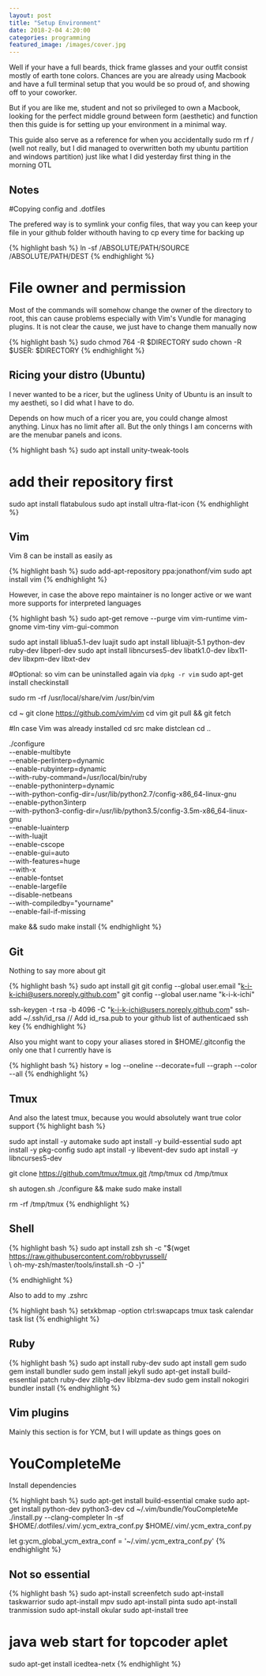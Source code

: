```yaml
---
layout: post
title: "Setup Environment"
date: 2018-2-04 4:20:00
categories: programming
featured_image: /images/cover.jpg
---
```


Well if your have a full beards, thick frame glasses
and your outfit consist mostly of earth tone colors.
Chances are you are already using Macbook and have a full terminal setup
that you would be so proud of, and showing off to your coworker.


But if you are like me, student and not so privileged to own a Macbook,
looking for the perfect middle ground between form (aesthetic) and function
then this guide is for setting up your environment in a minimal way.


This guide also serve as a reference for when you accidentally sudo rm rf /
(well not really, but I did managed to overwritten both my ubuntu partition
and windows partition) just like what I did yesterday first thing in the morning OTL

## Notes

#Copying config and .dotfiles

The prefered way is to symlink your config files, that way you can keep your file
in your github folder withouth having to cp every time for backing up

{% highlight bash %}
ln -sf /ABSOLUTE/PATH/SOURCE /ABSOLUTE/PATH/DEST
{% endhighlight %}

# File owner and permission

Most of the commands will somehow change the owner of the directory to root, this can
cause problems especially with Vim's Vundle for managing plugins.
It is not clear the cause, we just have to change them manually now

{% highlight bash %}
sudo chmod 764 -R $DIRECTORY
sudo chown -R $USER: $DIRECTORY
{% endhighlight %}

## Ricing your distro (Ubuntu)

I never wanted to be a ricer, but the ugliness Unity of Ubuntu is an insult
to my aestheti, so I did what I have to do.


Depends on how much of a ricer you are, you could change almost anything. Linux
has no limit after all. But the only things I am concerns with are the menubar
panels and icons.

{% highlight bash %}
sudo apt install unity-tweak-tools
# add their repository first
sudo apt install flatabulous
sudo apt install ultra-flat-icon
{% endhighlight %}


## Vim

Vim 8 can be install as easily as

{% highlight bash %}
sudo add-apt-repository ppa:jonathonf/vim
sudo apt install vim
{% endhighlight %}



However, in case the above repo maintainer is no longer active or we want more
supports for interpreted languages

{% highlight bash %}
sudo apt-get remove --purge vim vim-runtime vim-gnome vim-tiny vim-gui-common

sudo apt install liblua5.1-dev luajit
sudo apt install libluajit-5.1 python-dev ruby-dev libperl-dev
sudo apt install libncurses5-dev libatk1.0-dev libx11-dev libxpm-dev libxt-dev

#Optional: so vim can be uninstalled again via `dpkg -r vim`
sudo apt-get install checkinstall

sudo rm -rf /usr/local/share/vim /usr/bin/vim

cd ~
git clone https://github.com/vim/vim
cd vim
git pull && git fetch

#In case Vim was already installed
cd src
make distclean
cd ..

./configure \
--enable-multibyte \
--enable-perlinterp=dynamic \
--enable-rubyinterp=dynamic \
--with-ruby-command=/usr/local/bin/ruby \
--enable-pythoninterp=dynamic \
--with-python-config-dir=/usr/lib/python2.7/config-x86_64-linux-gnu \
--enable-python3interp \
--with-python3-config-dir=/usr/lib/python3.5/config-3.5m-x86_64-linux-gnu \
--enable-luainterp \
--with-luajit \
--enable-cscope \
--enable-gui=auto \
--with-features=huge \
--with-x \
--enable-fontset \
--enable-largefile \
--disable-netbeans \
--with-compiledby="yourname" \
--enable-fail-if-missing

make && sudo make install
{% endhighlight %}

## Git

Nothing to say more about git

{% highlight bash %}
sudo apt install git
git config --global user.email "k-i-k-ichi@users.noreply.github.com"
git config --global user.name "k-i-k-ichi"

ssh-keygen -t rsa -b 4096 -C "k-i-k-ichi@users.noreply.github.com"
ssh-add ~/.ssh/id_rsa
// Add id_rsa.pub to your github list of authenticaed ssh key
{% endhighlight %}


Also you might want to copy your aliases stored in $HOME/.gitconfig
the only one that I currently have is

{% highlight bash %}
history = log --oneline --decorate=full --graph --color --all
{% endhighlight %}

## Tmux

And also the latest tmux, because you would absolutely want true color support
{% highlight bash %}

sudo apt install -y automake
sudo apt install -y build-essential
sudo apt install -y pkg-config
sudo apt install -y libevent-dev
sudo apt install -y libncurses5-dev


git clone https://github.com/tmux/tmux.git /tmp/tmux
cd /tmp/tmux

sh autogen.sh
./configure && make
sudo make install

rm -rf /tmp/tmux
{% endhighlight %}


## Shell

{% highlight bash %}
sudo apt install zsh
sh -c "$(wget https://raw.githubusercontent.com/robbyrussell/ \
                      \ oh-my-zsh/master/tools/install.sh -O -)"

{% endhighlight %}

Also to add to my .zshrc

{% highlight bash %}
setxkbmap -option ctrl:swapcaps
tmux
task calendar
task list
{% endhighlight %}

## Ruby

{% highlight bash %}
sudo apt install ruby-dev
sudo apt install gem
sudo gem install bundler
sudo gem install jekyll
sudo apt-get install build-essential patch ruby-dev zlib1g-dev liblzma-dev
sudo gem install nokogiri
bundler install
{% endhighlight %}

## Vim plugins

Mainly this section is for YCM, but I will update as things goes on

# YouCompleteMe

Install dependencies

{% highlight bash %}
sudo apt-get install build-essential cmake
sudo apt-get install python-dev python3-dev
cd ~/.vim/bundle/YouCompleteMe
./install.py --clang-completer
ln -sf $HOME/.dotfiles/.vim/.ycm_extra_conf.py $HOME/.vim/.ycm_extra_conf.py

let g:ycm_global_ycm_extra_conf = '~/.vim/.ycm_extra_conf.py'
{% endhighlight %}

## Not so essential

{% highlight bash %}
sudo apt-install screenfetch
sudo apt-install taskwarrior
sudo apt-install mpv
sudo apt-install pinta
sudo apt-install tranmission
sudo apt-install okular
sudo apt-install tree

# java web start for topcoder aplet
sudo apt-get install icedtea-netx
{% endhighlight %}

